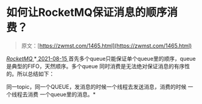 <!--yml
category: 未分类
date: 0001-01-01 00:00:00
-->

# 如何让RocketMQ保证消息的顺序消费？

> 原文：[https://zwmst.com/1465.html](https://zwmst.com/1465.html)

   [ *RocketMQ* ](https://zwmst.com/rocketmq)*[ <time datetime="2021-08-15T11:36:32+08:00"> 2021-08-15 </time> ](https://zwmst.com/1465.html)  首先多个queue只能保证单个queue里的顺序，queue是典型的FIFO，天然顺序。多个queue 同时消费是无法绝对保证消息的有序性的。所以总结如下：

同一topic，同一个QUEUE，发消息的时候一个线程去发送消息，消费的时候 一个线程去消费 一个queue里的消息。*